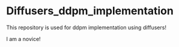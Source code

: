 # Diffusers_ddpm_implementation
This repository is used for ddpm implementation using diffusers!

I am a novice!
